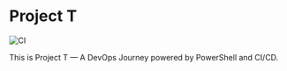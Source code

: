 # Project T

![CI](https://github.com/Tarundeep-S/Project-T/actions/workflows/run-ps-script.yml/badge.svg)

This is Project T — A DevOps Journey powered by PowerShell and CI/CD.
